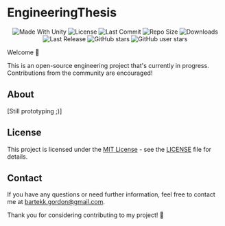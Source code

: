 <p align="center"><h1>EngineeringThesis</h1></p>
<p align="center">
  <a>
    <img alt="Made With Unity" src="https://img.shields.io/badge/made%20with-Unity-57b9d3.svg?logo=Unity">
  </a>
  <a>
  <img alt="License" src="https://img.shields.io/github/license/szejkerek/EngineeringThesis?logo=github">
  </a>
  <a>
    <img alt="Last Commit" src="https://img.shields.io/github/last-commit/szejkerek/EngineeringThesis?logo=Mapbox&color=orange">
  </a>
  <a>
    <img alt="Repo Size" src="https://img.shields.io/github/repo-size/szejkerek/EngineeringThesis?logo=VirtualBox">
  </a>
  <a>
    <img alt="Downloads" src="https://img.shields.io/github/downloads/szejkerek/EngineeringThesis/total?color=brightgreen">
  </a>
  <a>
    <img alt="Last Release" src="https://img.shields.io/github/v/release/szejkerek/EngineeringThesis?include_prereleases&logo=Dropbox&color=yellow">
  </a>
  <a>
    <img alt="GitHub stars" src="https://img.shields.io/github/stars/szejkerek/EngineeringThesis?branch=main&label=Stars&logo=GitHub&logoColor=ffffff&labelColor=282828&color=informational&style=flat">
  </a>
  <a>
    <img alt="GitHub user stars" src="https://img.shields.io/github/stars/szejkerek?affiliations=OWNER&branch=main&label=User%20Stars&logo=GitHub&logoColor=ffffff&labelColor=282828&color=informational&style=flat">
  </a>
</p>
Welcome 👋

This is an open-source engineering project that's currently in progress. Contributions from the community are encouraged!

## About

[Still prototyping ;)]

## License

This project is licensed under the [MIT License](LICENSE) - see the [LICENSE](LICENSE) file for details.

## Contact

If you have any questions or need further information, feel free to contact me at [bartekk.gordon@gmail.com](mailto:bartekk.gordon@gmail.com).

Thank you for considering contributing to my project! 🚀

